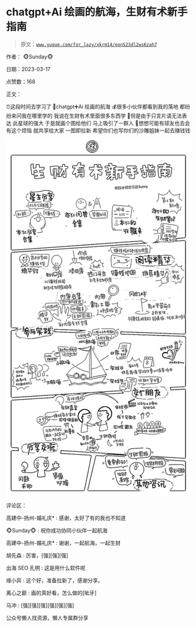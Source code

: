 # chatgpt+Ai 绘画的航海，生财有术新手指南

> 原文：[`www.yuque.com/for_lazy/xkrm14/eon523dl2ws6zah7`](https://www.yuque.com/for_lazy/xkrm14/eon523dl2ws6zah7)

作者： 🐵Sunday🐵

日期：2023-03-17

点赞数：168

正文：

⏰这段时间去学习了 🚢chatgpt➕Ai 绘画的航海 💰很多小伙伴都看到我的落地 都纷纷来问我在哪里学的 我说在生财有术里面很多东西学 💬但是由于只言片语无法表达 此星球的强大 于是就画个图给他们 马上吸引了一群人 🤔想想可能有球友也去会有这个烦恼 就共享给大家 一图即拉新 希望你们也写你们的沙雕姐妹一起去赚钱钱

![](img/e7ea95ce60af762f3374d1519af0feae.png)

评论区：

高建中-扬州-婚礼庆* : 感谢，太好了有的我也不知道

🐵Sunday🐵 : 祝你成功协同小伙伴一起航海

高建中-扬州-婚礼庆* : 谢谢，一起航海，一起生财

胡先森 : 厉害，[强][强][强]

出海 SEO 孔明 : 这是用什么软件呢

缘小异 : 这个好，准备拉新了，感谢分享。

离心之巅 : 画的真好看，怎么做的[呲牙]

马冲 : [强][强][强][强][强][强]

公众号懒人找资源，懒人专属群分享

